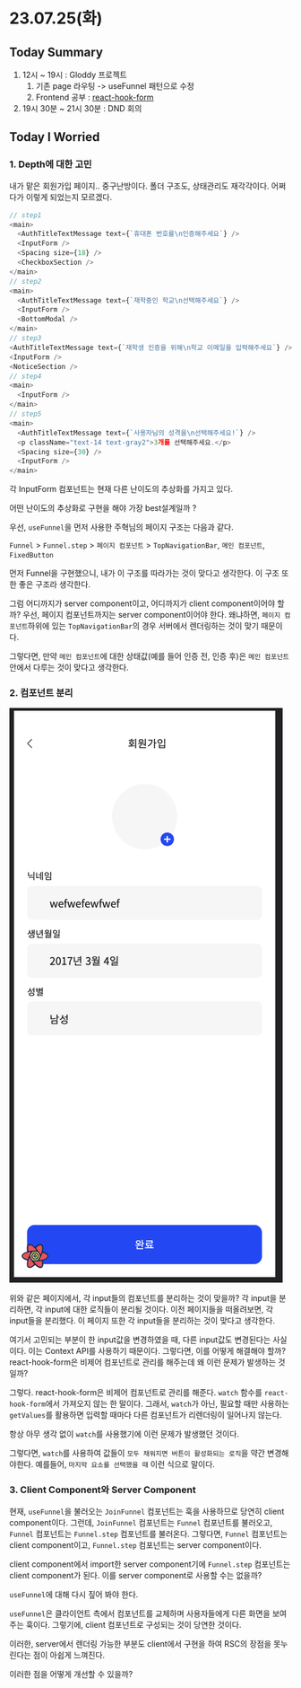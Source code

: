 # 23.07.25(화)

## Today Summary
1. 12시 ~ 19시 : Gloddy 프로젝트
   1. 기존 page 라우팅 -> useFunnel 패턴으로 수정
   2. Frontend 공부 : [react-hook-form](../Memo/frontend/react-hook-form/react-hook-form.md)
2. 19시 30분 ~ 21시 30분 : DND 회의

## Today I Worried
### 1. Depth에 대한 고민
내가 맡은 회원가입 페이지.. 중구난방이다. 폴더 구조도, 상태관리도 재각각이다. 어쩌다가 이렇게 되었는지 모르겠다.

```js
// step1
<main>
  <AuthTitleTextMessage text={`휴대폰 번호를\n인증해주세요`} />
  <InputForm />
  <Spacing size={18} />
  <CheckboxSection />
</main>
// step2
<main>
  <AuthTitleTextMessage text={`재학중인 학교\n선택해주세요`} />
  <InputForm />
  <BottomModal />
</main>
// step3
<AuthTitleTextMessage text={`재학생 인증을 위해\n학교 이메일을 입력해주세요`} />
<InputForm />
<NoticeSection />
// step4
<main>
  <InputForm />
</main>
// step5
<main>
  <AuthTitleTextMessage text={`사용자님의 성격을\n선택해주세요!`} />
  <p className="text-14 text-gray2">3개를 선택해주세요.</p>
  <Spacing size={30} />
  <InputForm />
</main>
```
각 InputForm 컴포넌트는 현재 다른 난이도의 추상화를 가지고 있다.

어떤 난이도의 추상화로 구현을 해야 가장 best설계일까 ?

우선, `useFunnel`을 먼저 사용한 주혁님의 페이지 구조는 다음과 같다.

`Funnel` > `Funnel.step` > `페이지 컴포넌트` > `TopNavigationBar`, `메인 컴포넌트`, `FixedButton`

먼저 Funnel을 구현했으니, 내가 이 구조를 따라가는 것이 맞다고 생각한다. 이 구조 또한 좋은 구조라 생각한다.

그럼 어디까지가 server component이고, 어디까지가 client component이어야 할까? 우선, 페이지 컴포넌트까지는 server component이어야 한다. 왜냐하면, `페이지 컴포넌트`하위에 있는 `TopNavigationBar`의 경우 서버에서 렌더링하는 것이 맞기 때문이다.

그렇다면, 만약 `메인 컴포넌트`에 대한 상태값(예를 들어 인증 전, 인증 후)은 `메인 컴포넌트` 안에서 다루는 것이 맞다고 생각한다.

### 2. 컴포넌트 분리
![Alt text](image-7.png)

위와 같은 페이지에서, 각 input들의 컴포넌트를 분리하는 것이 맞을까? 각 input을 분리하면, 각 input에 대한 로직들이 분리될 것이다. 이전 페이지들을 떠올려보면, 각 input들을 분리했다. 이 페이지 또한 각 input들을 분리하는 것이 맞다고 생각한다.

여기서 고민되는 부분이 한 input값을 변경하였을 때, 다른 input값도 변경된다는 사실이다. 이는 Context API를 사용하기 때문이다. 그렇다면, 이를 어떻게 해결해야 할까? react-hook-form은 비제어 컴포넌트로 관리를 해주는데 왜 이런 문제가 발생하는 것일까?

그렇다. react-hook-form은 비제어 컴포넌트로 관리를 해준다. `watch` 함수를 `react-hook-form`에서 가져오지 않는 한 말이다. 그래서, `watch`가 아닌, 필요할 때만 사용하는 `getValues`를 활용하면 입력할 때마다 다른 컴포넌트가 리렌더링이 일어나지 않는다.

항상 아무 생각 없이 `watch`를 사용했기에 이런 문제가 발생했던 것이다.

그렇다면, `watch`를 사용하여 값들이 `모두 채워지면 버튼이 활성화되는 로직`을 약간 변경해야한다. 예를들어, `마지막 요소를 선택했을 때` 이런 식으로 말이다.

### 3. Client Component와 Server Component
현재, `useFunnel`을 불러오는 `JoinFunnel` 컴포넌트는 훅을 사용하므로 당연히 client component이다. 그런데, `JoinFunnel` 컴포넌트는 `Funnel` 컴포넌트를 불러오고, `Funnel` 컴포넌트는 `Funnel.step` 컴포넌트를 불러온다. 그렇다면, `Funnel` 컴포넌트는 client component이고, `Funnel.step` 컴포넌트는 server component이다.

client component에서 import한 server component기에 `Funnel.step` 컴포넌트는 client component가 된다. 이를 server component로 사용할 수는 없을까?

`useFunnel`에 대해 다시 짚어 봐야 한다.

`useFunnel`은 클라이언트 측에서 컴포넌트를 교체하며 사용자들에게 다른 화면을 보여주는 훅이다. 그렇기에, client 컴포넌트로 구성되는 것이 당연한 것이다.

이러한, server에서 렌더링 가능한 부분도 client에서 구현을 하여 RSC의 장점을 못누린다는 점이 아쉽게 느껴진다.

이러한 점을 어떻게 개선할 수 있을까?